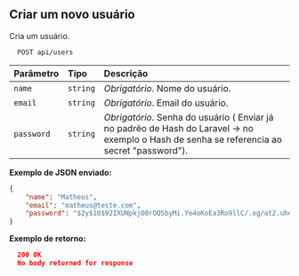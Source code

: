 ## Criar um novo usuário

Cria um usuário.

```http
  POST api/users
```

| Parâmetro   | Tipo       | Descrição                                   |
| :---------- | :--------- | :------------------------------------------ |
| `name`      | `string`   | *Obrigatório*. Nome do usuário. |
| `email`     | `string`   | *Obrigatório*. Email do usuário. |
| `password`  | `string`   | *Obrigatório*. Senha do usuário ( Enviar já no padrẽo de Hash do Laravel -> no exemplo o Hash de senha se referencia ao secret "password"). |


**Exemplo de JSON enviado:**

```json
{
	"name": "Matheus",
	"email": "matheus@teste.com",
	"password": "$2y$10$92IXUNpkjO0rOQ5byMi.Ye4oKoEa3Ro9llC/.og/at2.uheWG/igi"
}
```

**Exemplo de retorno:**

```json
  200 OK
  No body returned for response
```

